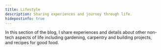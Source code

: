 ```yaml
---
title: Lifestyle
description: Sharing experiences and journey through life.
hidepostinfo: true
---
```


In this section of the blog, I share experiences and details about other non-tech aspects of life including
gardening, carpentry and building projects, and recipes for good food. 
